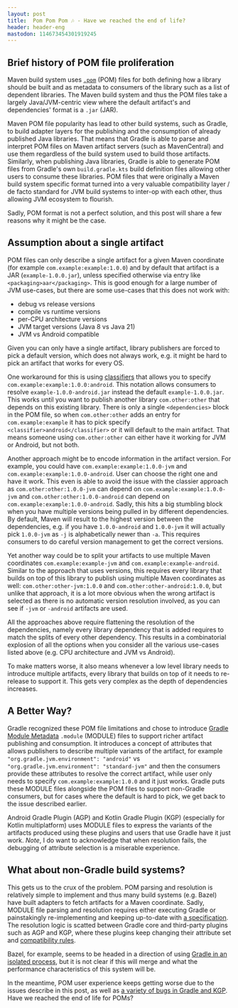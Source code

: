 ```yaml
---
layout: post
title:  Pom Pom Pom 🎶 - Have we reached the end of life?
header: header-eng
mastodon: 114673454301919245
---
```


## Brief history of POM file proliferation

Maven build system uses [`.pom`](https://maven.apache.org/guides/introduction/introduction-to-the-pom.html) (POM) files
for both defining how a library should be built and as metadata to consumers of the library such as a list of dependent
libraries. The Maven build system and thus the POM files take a largely Java/JVM-centric view where the default
artifact's and dependencies' format is a `.jar` (JAR).

Maven POM file popularity has lead to other build systems, such as Gradle, to build adapter layers for the publishing
and the consumption of already published Java libraries. That means that Gradle is able to parse and interpret POM
files on Maven artifact servers (such as MavenCentral) and use them regardless of the build system used to build those
artifacts. Similarly, when publishing Java libraries, Gradle is able to generate POM files from Gradle's own
`build.gradle.kts` build definition files allowing other users to consume these libraries. POM files that were
originally a Maven build system specific format turned into a very valuable compatibility layer / de facto standard
for JVM build systems to inter-op with each other, thus allowing JVM ecosystem to flourish.

Sadly, POM format is not a perfect solution, and this post will share a few reasons why it might be the case.

## Assumption about a single artifact

POM files can only describe a single artifact for a given Maven coordinate (for example `com.example:example:1.0.0`)
and by default that artifact is a JAR (`example-1.0.0.jar`), unless specified otherwise via entry like
`<packaging>aar</packaging>`. This is good enough for a large number of JVM use-cases, but there are some use-cases
that this does not work with:
- debug vs release versions
- compile vs runtime versions
- per-CPU architecture versions
- JVM target versions (Java 8 vs Java 21)
- JVM vs Android compatible

Given you can only have a single artifact, library publishers are forced to pick a default version, which does not
always work, e.g. it might be hard to pick an artifact that works for every OS.

One workaround for this is using [classifiers](https://maven.apache.org/pom.html#:~:text=The%20classifier%20distinguishes%20artifacts%20that%20were%20built%20from%20the%20same%20POM%20but%20differ%20in%20content)
that allows you to specify `com.example:example:1.0.0:android`. This notation allows consumers to resolve `example-1.0.0-android.jar`
instead the default `example-1.0.0.jar`. This works until you want to publish another library
`com.other:other` that depends on this existing library. There is only a single `<dependencies>` block in the POM
file, so when `com.other:other` adds an entry for `com.example:example` it has to pick specify
`<classifier>android</classifier>` or it will default to the main artifact. That means someone using `com.other:other`
can either have it working for JVM or Android, but not both.

Another approach might be to encode information in the artifact version. For example, you could have
`com.example:example:1.0.0-jvm` and `com.example:example:1.0.0-android`. User can choose the right one and have it work.
This even is able to avoid the issue with the classier approach as `com.other:other:1.0.0-jvm` can depend on
`com.example:example:1.0.0-jvm` and `com.other:other:1.0.0-android` can depend on `com.example:example:1.0.0-android`.
Sadly, this hits a big stumbling block when you have multiple versions being pulled in by different dependencies. By
default, Maven will result to the highest version between the dependencies, e.g. if you have `1.0.0-android` and
`1.0.0-jvm` it will actually pick `1.0.0-jvm` as `-j` is alphabetically newer than `-a`. This requires consumers to do
careful version management to get the correct versions.

Yet another way could be to split your artifacts to use multiple Maven coordinates `com.example:example-jvm` and
`com.example:example-android`. Similar to the approach that uses versions, this requires every library that builds on
top of this library to publish using multiple Maven coordinates as well: `com.other:other-jvm:1.0.0` and
`com.other:other-android:1.0.0`, but unlike that approach, it is a lot more obvious when the wrong artifact is selected
as there is no automatic version resolution involved, as you can see if `-jvm` or `-android` artifacts are used.

All the approaches above require flattening the resolution of the dependencies, namely every library dependency that is
added requires to match the splits of every other dependency. This results in a combinatorial explosion of all the
options when you consider all the various use-cases listed above (e.g. CPU architecture and JVM vs Android).

To make matters worse, it also means whenever a low level library needs to introduce multiple artifacts, every library
that builds on top of it needs to re-release to support it. This gets very complex as the depth of dependencies increases.

## A Better Way?

Gradle recognized these POM file limitations and chose to introduce [Gradle Module Metadata](https://docs.gradle.org/current/userguide/publishing_gradle_module_metadata.html)
`.module` (MODULE) files to support richer artifact publishing and consumption. It introduces a concept of attributes
that allows publishers to describe multiple variants of the artifact, for example `"org.gradle.jvm.environment": "android"`
vs `"org.gradle.jvm.environment": "standard-jvm"` and then the consumers provide these attributes to resolve the correct
artifact, while user only needs to specify `com.example:example:1.0.0` and it just works. Gradle puts these MODULE files
alongside the POM files to support non-Gradle consumers, but for cases where the default is hard to pick, we get back to
the issue described earlier.

Android Gradle Plugin (AGP) and Kotlin Gradle Plugin (KGP) (especially for Kotlin multiplatform) uses MODULE files to express the
variants of the artifacts produced using these plugins and users that use Gradle have it just work. *Note*, I do want to
acknowledge that when resolution fails, the debugging of attribute selection is a miserable experience.

## What about non-Gradle build systems?

This gets us to the crux of the problem. POM parsing and resolution is relatively simple to implement and thus many
build systems (e.g. Bazel) have built adapters to fetch artifacts for a Maven coordinate. Sadly, MODULE file parsing and
resolution requires either executing Gradle or painstakingly re-implementing and keeping up-to-date with [a specification](https://github.com/gradle/gradle/blob/master/platforms/documentation/docs/src/docs/design/gradle-module-metadata-latest-specification.md).
The resolution logic is scatted between Gradle core and third-party plugins such as AGP and KGP, where these plugins
keep changing their attribute set and [compatibility rules](https://docs.gradle.org/current/userguide/variant_aware_resolution.html#step_1_find_compatible_candidates).

Bazel, for example, seems to be headed in a direction of using [Gradle in an isolated process](https://github.com/bazel-contrib/rules_jvm_external/pull/1357),
but it is not clear if this will merge and what the performance characteristics of this system will be.

In the meantime, POM user experience keeps getting worse due to the issues describe in this post, as well as [a variety
of bugs in Gradle and KGP](https://github.com/bazel-contrib/rules_jvm_external/issues/1376#issuecomment-2968205021).
Have we reached the end of life for POMs?
